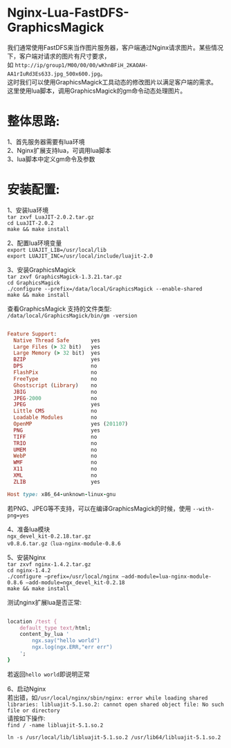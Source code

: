 # Nginx-Lua-FastDFS-GraphicsMagick

我们通常使用FastDFS来当作图片服务器，客户端通过Nginx请求图片。某些情况下，客户端对请求的图片有尺寸要求，<br />如  `http://ip/group1/M00/00/00/wKhnBFiH_2KAOAH-AA1rIuRd3Es633.jpg_500x600.jpg`。<br />这时我们可以使用GraphicsMagick工具动态的修改图片以满足客户端的需求。<br/>
这里使用lua脚本，调用GraphicsMagick的gm命令动态处理图片。<br/>

 # 整体思路:
1、首先服务器需要有lua环境<br />
2、Nginx扩展支持lua，可调用lua脚本<br />
3、lua脚本中定义gm命令及参数<br />

# 安装配置:
1、安装lua环境<br />
`tar zxvf LuaJIT-2.0.2.tar.gz`<br />
`cd LuaJIT-2.0.2`<br />
`make && make install`<br />

2、配置lua环境变量<br />
`export LUAJIT_LIB=/usr/local/lib`<br />
`export LUAJIT_INC=/usr/local/include/luajit-2.0`<br />

3、安装GraphicsMagick<br />
`tar zxvf GraphicsMagick-1.3.21.tar.gz`<br />
`cd GraphicsMagick`<br />
`./configure --prefix=/data/local/GraphicsMagick --enable-shared`<br />
`make && make install`<br />

查看GraphicsMagick 支持的文件类型:<br />
`/data/local/GraphicsMagick/bin/gm -version`<br />


```ruby

Feature Support:
  Native Thread Safe       yes
  Large Files (> 32 bit)   yes
  Large Memory (> 32 bit)  yes
  BZIP                     yes
  DPS                      no
  FlashPix                 no
  FreeType                 no
  Ghostscript (Library)    no
  JBIG                     no
  JPEG-2000                no
  JPEG                     yes
  Little CMS               no
  Loadable Modules         no
  OpenMP                   yes (201107)
  PNG                      yes
  TIFF                     no
  TRIO                     no
  UMEM                     no
  WebP                     no
  WMF                      no
  X11                      no
  XML                      no
  ZLIB                     yes

Host type: x86_64-unknown-linux-gnu

```

若PNG、JPEG等不支持，可以在编译GraphicsMagick的时候，使用 `--with-png=yes`

4、准备lua模块<br />
`ngx_devel_kit-0.2.18.tar.gz` <br />
`v0.8.6.tar.gz（lua-nginx-module-0.8.6`<br />

5、安装Nginx<br />
`tar zxvf nginx-1.4.2.tar.gz`<br />
`cd nginx-1.4.2`<br />
`./configure —prefix=/usr/local/nginx —add-module=lua-nginx-module-0.8.6 —add-module=ngx_devel_kit-0.2.18`<br />
`make && make install`<br />

测试nginx扩展lua是否正常:
```ruby

location /test {
    default_type text/html;
    content_by_lua '
        ngx.say("hello world")
        ngx.log(ngx.ERR,"err err")
    ';
}
```

若返回`hello world`即说明正常<br />

6、启动Nginx<br />
若出错，如`/usr/local/nginx/sbin/nginx: error while loading shared libraries: libluajit-5.1.so.2: cannot open shared object file: No such file or directory`<br />
请按如下操作:<br />
`find / -name libluajit-5.1.so.2`<br />

`ln -s /usr/local/lib/libluajit-5.1.so.2 /usr/lib64/libluajit-5.1.so.2`<br />
